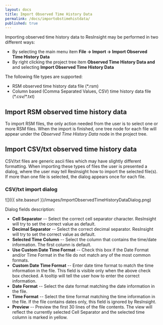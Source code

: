 ```yaml
---
layout: docs
title: Import Observed Time History Data
permalink: /docs/importobstimehistdata/
published: true
---
```


Importing observed time history data to ResInsight may be performed in two different ways:
- By selecting the main menu item **File -> Import -> Import Observed Time History Data**
- By right clicking the project tree item **Observed Time History Data and** and selecting **Import Observed Time History Data**

The following file types are supported:
- RSM observed time history data file (\*.rsm)
- Column based (Comma Separated Values, CSV) time history data file (\*.csv/\*.txt)

## Import RSM observed time history data
To import RSM files, the only action needed from the user is to select one or more RSM files. When the import is finished, one tree node for each file will appear under the *Observed Time History Data* node in the project tree.

## Import CSV/txt observed time history data
CSV/txt files are generic ascii files which may have slightly different formatting. When importing these types of files the user is presented a dialog, where the user may tell ResInsight how to import the selected file(s). If more than one file is selected, the dialog appears once for each file.

### CSV/txt import dialog
![]({{ site.baseurl }}/images/ImportObservedTimeHistoryDataDialog.png)

Dialog fields description:
- **Cell Separator** -- Select the correct cell separator character. ResInsight will try to set the correct value as default.
- **Decimal Separator** -- Select the correct decimal separator. ResInsight will try to set the correct value as default.
- **Selected Time Column** -- Select the column that contains the time/date information. The first column is default.
- **Use Custom Date Time Format** -- Check this box if the Date Format and/or Time Format in the file do not match any of the most common formats.
- **Custom Date Time Format** -- Enter date time format to match the time information in the file. This field is visible only when the above check box checked. A tooltip will tell the user how to enter the correct information.
- **Date Format** -- Select the date format matching the date information in the file.
- **Time Format** -- Select the time format matching the time information in the file. If the file contains dates only, this field is ignored by ResInsight.
- **Preview** -- Preview the first 30 lines of the file contents. The view will reflect the currently selected Cell Separator and the selected time column is marked in yellow.
